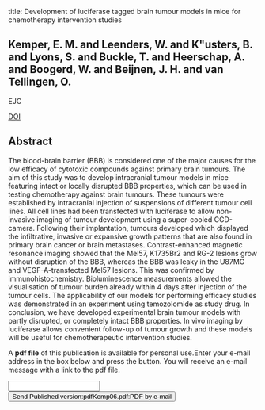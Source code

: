 title: Development of luciferase tagged brain tumour models in mice for chemotherapy intervention studies

## Kemper, E. M. and Leenders, W. and K"usters, B. and Lyons, S. and Buckle, T. and Heerschap, A. and Boogerd, W. and Beijnen, J. H. and van Tellingen, O.
EJC

<a href="https://doi.org/10.1016/j.ejca.2006.07.013">DOI</a>

## Abstract
The blood-brain barrier (BBB) is considered one of the major causes for the low efficacy of cytotoxic compounds against primary brain tumours. The aim of this study was to develop intracranial tumour models in mice featuring intact or locally disrupted BBB properties, which can be used in testing chemotherapy against brain tumours. These tumours were established by intracranial injection of suspensions of different tumour cell lines. All cell lines had been transfected with luciferase to allow non-invasive imaging of tumour development using a super-cooled CCD-camera. Following their implantation, tumours developed which displayed the infiltrative, invasive or expansive growth patterns that are also found in primary brain cancer or brain metastases. Contrast-enhanced magnetic resonance imaging showed that the Mel57, K1735Br2 and RG-2 lesions grow without disruption of the BBB, whereas the BBB was leaky in the U87MG and VEGF-A-transfected Mel57 lesions. This was confirmed by immunohistochemistry. Bioluminescence measurements allowed the visualisation of tumour burden already within 4 days after injection of the tumour cells. The applicability of our models for performing efficacy studies was demonstrated in an experiment using temozolomide as study drug. In conclusion, we have developed experimental brain tumour models with partly disrupted, or completely intact BBB properties. In vivo imaging by luciferase allows convenient follow-up of tumour growth and these models will be useful for chemotherapeutic intervention studies.

A <b>pdf file</b> of this publication is available for personal use.Enter your e-mail address in the box below and press the button. You will receive an e-mail message with a link to the pdf file.
<form action="sender.php">  <input type="text" name="email">  <input type="submit" value="Send Published version:pdfKemp06.pdf:PDF by e-mail"></form>